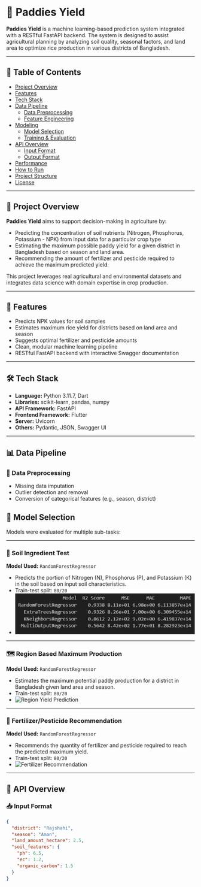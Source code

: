 # 🌾 Paddies Yield

**Paddies Yield** is a machine learning-based prediction system integrated with a RESTful FastAPI backend. The system is designed to assist agricultural planning by analyzing soil quality, seasonal factors, and land area to optimize rice production in various districts of Bangladesh.

---

## 📌 Table of Contents

- [Project Overview](#project-overview)
- [Features](#features)
- [Tech Stack](#tech-stack)
- [Data Pipeline](#data-pipeline)
  - [Data Preprocessing](#data-preprocessing)
  - [Feature Engineering](#feature-engineering)
- [Modeling](#modeling)
  - [Model Selection](#model-selection)
  - [Training & Evaluation](#training--evaluation)
- [API Overview](#api-overview)
  - [Input Format](#input-format)
  - [Output Format](#output-format)
- [Performance](#performance)
- [How to Run](#how-to-run)
- [Project Structure](#project-structure)
- [License](#license)

---

## 📖 Project Overview

**Paddies Yield** aims to support decision-making in agriculture by:
- Predicting the concentration of soil nutrients (Nitrogen, Phosphorus, Potassium - NPK) from input data for a particular crop type
- Estimating the maximum possible paddy yield for a given district in Bangladesh based on season and land area.
- Recommending the amount of fertilizer and pesticide required to achieve the maximum predicted yield.

This project leverages real agricultural and environmental datasets and integrates data science with domain expertise in crop production.

---

## 🚀 Features

- Predicts NPK values for soil samples
- Estimates maximum rice yield for districts based on land area and season
- Suggests optimal fertilizer and pesticide amounts
- Clean, modular machine learning pipeline
- RESTful FastAPI backend with interactive Swagger documentation

---

## 🛠 Tech Stack

- **Language:** Python 3.11.7, Dart
- **Libraries:** scikit-learn, pandas, numpy 
- **API Framework:** FastAPI
- **Frontend Framework:** Flutter  
- **Server:** Uvicorn  
- **Others:** Pydantic, JSON, Swagger UI

---

## 📊 Data Pipeline

### 🧹 Data Preprocessing

- Missing data imputation
- Outlier detection and removal
- Conversion of categorical features (e.g., season, district)

## 📌 Model Selection

Models were evaluated for multiple sub-tasks:

---

### 🧪 Soil Ingredient Test  
**Model Used:** `RandomForestRegressor`  
- Predicts the portion of Nitrogen (N), Phosphorus (P), and Potassium (K) in the soil based on input soil characteristics.
- Train-test split: `80/20`
- ![Soil Ingredient Prediction](assets/soil_ingredient_test.png)

---

### 🗺️ Region Based Maximum Production  
**Model Used:** `RandomForestRegressor`  
- Estimates the maximum potential paddy production for a district in Bangladesh given land area and season.
- Train-test split: `80/20`
- ![Region Yield Prediction](assets/region_max_production.png)

---

### 🌿 Fertilizer/Pesticide Recommendation  
**Model Used:** `RandomForestRegressor` 
- Recommends the quantity of fertilizer and pesticide required to reach the predicted maximum yield.
- Train-test split: `80/20`
- ![Fertilizer Recommendation](assets/fertilizer_recommendation.png)

---

## 🔗 API Overview

### 📥 Input Format

```json
{
  "district": "Rajshahi",
  "season": "Aman",
  "land_amount_hectare": 2.5,
  "soil_features": {
    "ph": 6.5,
    "ec": 1.2,
    "organic_carbon": 1.5
  }
}
